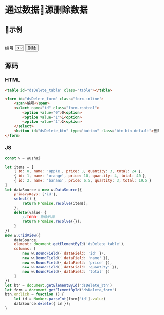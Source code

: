 # 通过数据源删除数据

## 示例

<table id="dsDelete_table" class="table"></table>

<form id="dsDelete_form" class="form-inline">
    <span>编号</span>
    <select name="id" class="form-control">
        <option value="0">0<option>
        <option value="1">1<option>
        <option value="2">2<option>
    </select>
    <button id="dsDelete_btn" type="button" class="btn btn-default">删除</button>
</form>

## 源码

### HTML

```html
<table id="dsDelete_table" class="table"></table>

<form id="dsDelete_form" class="form-inline">
    <span>编号</span>
    <select name="id" class="form-control">
        <option value="0">0<option>
        <option value="1">1<option>
        <option value="2">2<option>
    </select>
    <button id="dsDelete_btn" type="button" class="btn btn-default">删除</button>
</form>
```
### JS

```js
const w = wuzhui;

let items = [
    { id: 0, name: 'apple', price: 8, quantity: 3, total: 24 },
    { id: 1, name: 'orange', price: 10, quantity: 4, total: 40 },
    { id: 2, name: 'banana', price: 6.5, quantity: 3, total: 19.5 }
]
let dataSource = new w.DataSource({
    primaryKeys: ['id'],
    select() {
        return Promise.resolve(items);
    },
    delete(value) {
        //TODO: 删除数据
        return Promise.resolve({});
    }
})
new w.GridView({
    dataSource,
    element: document.getElementById('dsDelete_table'),
    columns: [
        new w.BoundField({ dataField: 'id' }),
        new w.BoundField({ dataField: 'name' }),
        new w.BoundField({ dataField: 'price' }),
        new w.BoundField({ dataField: 'quantity' }),
        new w.BoundField({ dataField: 'total' })
    ]
})
let btn = document.getElementById('dsDelete_btn')
let form = document.getElementById('dsDelete_form')
btn.onclick = function () {
    let id = Number.parseInt(form['id'].value)
    dataSource.delete({ id });
}
```